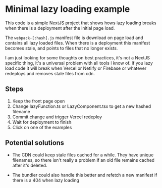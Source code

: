 # Minimal lazy loading example

This code is a simple NextJS project that shows hows lazy loading breaks when there is a deployment after the initial page load.

The `webpack-[:hash].js` manifest file is download on page load and contains all lazy loaded files. When there is a deployment this manifest becomes stale, and points to files that no longer exists.

I am just looking for some thoughts on best practices, it's not a NextJS specific thing, it's a universal problem with all tools I know of. If you lazy load code it will break when Vercel or Netlify or Firebase or whatever redeploys and removes stale files from cdn.


## Steps
1. Keep the front page open
2. Change lazyFunction.ts or LazyComponent.tsx to get a new hashed filename
3. Commit change and trigger Vercel redeploy
4. Wait for deployment to finish
5. Click on one of the examples


## Potential solutions

* The CDN could keep stale files cached for a while. They have unique filenames, so there isn't really a problem if an old file remains cached after it's deleted.

* The bundler could also handle this better and refetch a new manifest if there is a 404 when lazy loading
